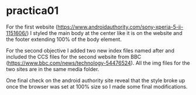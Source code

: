 # practica01
For the first website 
(https://www.androidauthority.com/sony-xperia-5-ii-1151606/)
I styled the main body at the center like it is on the website and
the footer extending 100% of the body element. 

For the second objective I added two new index files named after and included
the CCS files for the second website from BBC 
(https://www.bbc.com/news/technology-54476524). All the img files for the two
sites are in the same media folder.

One final check on the android authority site reveal that the style broke up once the browser was set at 100% size so I made some final modifications.


